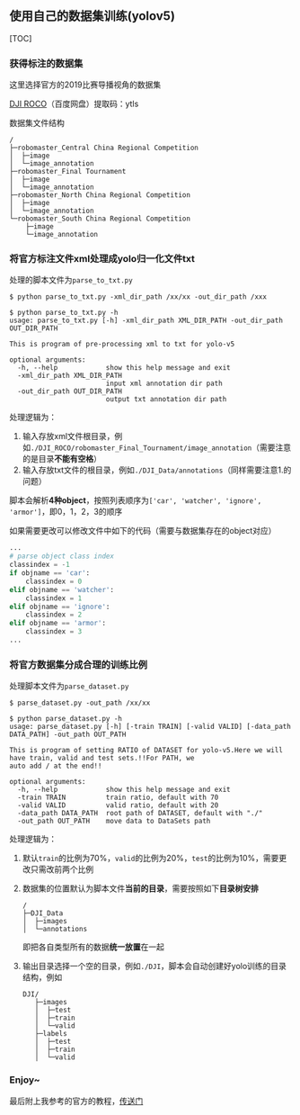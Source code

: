 ## 使用自己的数据集训练(yolov5)

[TOC]

### 获得标注的数据集

这里选择官方的2019比赛导播视角的数据集

[DJI ROCO](https://pan.baidu.com/s/1Ezh1ip8ZOLJeVzhBD9JuOQ)（百度网盘）提取码：ytls

数据集文件结构

```shell
/
├─robomaster_Central China Regional Competition
│  ├─image
│  └─image_annotation
├─robomaster_Final Tournament
│  ├─image
│  └─image_annotation
├─robomaster_North China Regional Competition
│  ├─image
│  └─image_annotation
└─robomaster_South China Regional Competition
    ├─image
    └─image_annotation
```

### 将官方标注文件xml处理成yolo归一化文件txt

处理的脚本文件为`parse_to_txt.py`

```shell
$ python parse_to_txt.py -xml_dir_path /xx/xx -out_dir_path /xxx
```

```shell
$ python parse_to_txt.py -h
usage: parse_to_txt.py [-h] -xml_dir_path XML_DIR_PATH -out_dir_path OUT_DIR_PATH

This is program of pre-processing xml to txt for yolo-v5

optional arguments:
  -h, --help            show this help message and exit
  -xml_dir_path XML_DIR_PATH
                        input xml annotation dir path
  -out_dir_path OUT_DIR_PATH
                        output txt annotation dir path
```

处理逻辑为：

1. 输入存放xml文件根目录，例如`./DJI_ROCO/robomaster_Final_Tournament/image_annotation`（需要注意的是目录**不能有空格**）
2. 输入存放txt文件的根目录，例如`./DJI_Data/annotations`（同样需要注意1.的问题）

脚本会解析**4种object**，按照列表顺序为`['car', 'watcher', 'ignore', 'armor']`，即0，1，2，3的顺序

如果需要更改可以修改文件中如下的代码（需要与数据集存在的object对应）

```python
...
# parse object class index
classindex = -1
if objname == 'car':
    classindex = 0
elif objname == 'watcher':
    classindex = 1
elif objname == 'ignore':
    classindex = 2
elif objname == 'armor':
    classindex = 3
...
```

### 将官方数据集分成合理的训练比例

处理脚本文件为`parse_dataset.py`

```shell
$ parse_dataset.py -out_path /xx/xx
```

```shell
$ python parse_dataset.py -h
usage: parse_dataset.py [-h] [-train TRAIN] [-valid VALID] [-data_path DATA_PATH] -out_path OUT_PATH

This is program of setting RATIO of DATASET for yolo-v5.Here we will have train, valid and test sets.!!For PATH, we
auto add / at the end!!

optional arguments:
  -h, --help            show this help message and exit
  -train TRAIN          train ratio, default with 70
  -valid VALID          valid ratio, default with 20
  -data_path DATA_PATH  root path of DATASET, default with "./"
  -out_path OUT_PATH    move data to DataSets path
```

处理逻辑为：

1. 默认`train`的比例为70%，`valid`的比例为20%，`test`的比例为10%，需要更改只需改前两个比例

2. 数据集的位置默认为脚本文件**当前的目录**，需要按照如下**目录树安排**

   ```shell
   /
   ├─DJI_Data
   │  ├─images
   │  └─annotations
   ```

   即把各自类型所有的数据**统一放置**在一起

3. 输出目录选择一个空的目录，例如`./DJI`，脚本会自动创建好yolo训练的目录结构，例如

   ```shell
   DJI/
      ├─images
      │  ├─test
      │  ├─train
      │  └─valid
      ├─labels
      │  ├─test
      │  ├─train
      │  └─valid
   ```

### Enjoy~

最后附上我参考的官方的教程，[传送门](https://github.com/ultralytics/yolov5/wiki/Train-Custom-Data)

